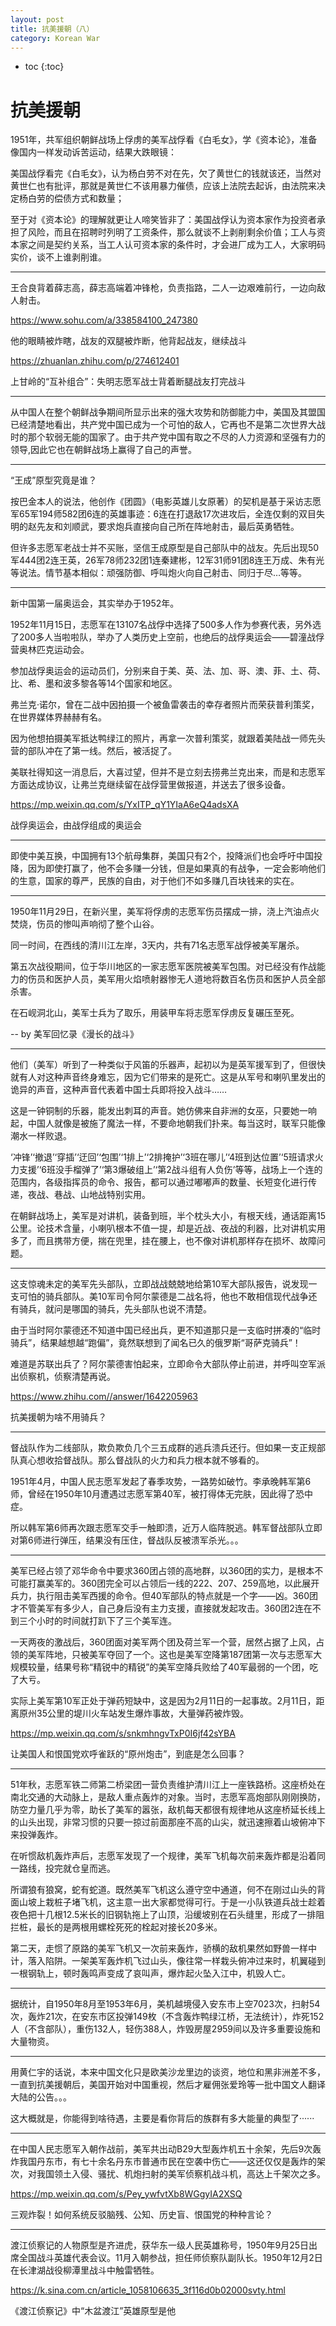 ```yaml
---
layout: post
title: 抗美援朝（八）
category: Korean War 
---
```


* toc
{:toc}

# 抗美援朝

1951年，共军组织朝鲜战场上俘虏的美军战俘看《白毛女》，学《资本论》，准备像国内一样发动诉苦运动，结果大跌眼镜：

美国战俘看完《白毛女》，认为杨白劳不对在先，欠了黄世仁的钱就该还，当然对黄世仁也有批评，那就是黄世仁不该用暴力催债，应该上法院去起诉，由法院来决定杨白劳的偿债方式和数量；

至于对《资本论》的理解就更让人啼笑皆非了：美国战俘认为资本家作为投资者承担了风险，而且在招聘时列明了工资条件，那么就谈不上剥削剩余价值；工人与资本家之间是契约关系，当工人认可资本家的条件时，才会进厂成为工人，大家明码实价，谈不上谁剥削谁。

---

王合良背着薛志高，薛志高端着冲锋枪，负责指路，二人一边艰难前行，一边向敌人射击。

https://www.sohu.com/a/338584100_247380

他的眼睛被炸瞎，战友的双腿被炸断，他背起战友，继续战斗

https://zhuanlan.zhihu.com/p/274612401

上甘岭的“互补组合”：失明志愿军战士背着断腿战友打完战斗

---

从中国人在整个朝鲜战争期间所显示出来的强大攻势和防御能力中，美国及其盟国已经清楚地看出，共产党中国已成为一个可怕的敌人，它再也不是第二次世界大战时的那个软弱无能的国家了。由于共产党中国有取之不尽的人力资源和坚强有力的领导,因此它也在朝鲜战场上赢得了自己的声誉。

---

“王成”原型究竟是谁？

按巴金本人的说法，他创作《团圆》（电影英雄儿女原著）的契机是基于采访志愿军65军194师582团6连的英雄事迹：6连在打退敌17次进攻后，全连仅剩的双目失明的赵先友和刘顺武，要求炮兵直接向自己所在阵地射击，最后英勇牺牲。

但许多志愿军老战士并不买账，坚信王成原型是自己部队中的战友。先后出现50军444团2连王英，26军78师232团1连秦建彬，12军31师91团8连王万成、朱有光等说法。情节基本相似：顽强防御、呼叫炮火向自己射击、同归于尽…等等。

---

新中国第一届奥运会，其实举办于1952年。

1952年11月15日，志愿军在13107名战俘中选择了500多人作为参赛代表，另外选了200多人当啦啦队，举办了人类历史上空前，也绝后的战俘奥运会——碧潼战俘营奥林匹克运动会。

参加战俘奥运会的运动员们，分别来自于美、英、法、加、哥、澳、菲、土、荷、比、希、墨和波多黎各等14个国家和地区。

弗兰克·诺尔，曾在二战中因拍摄一个被鱼雷袭击的幸存者照片而荣获普利策奖，在世界媒体界赫赫有名。

因为他想拍摄美军抵达鸭绿江的照片，再拿一次普利策奖，就跟着美陆战一师先头营的部队冲在了第一线。然后，被活捉了。

美联社得知这一消息后，大喜过望，但并不是立刻去捞弗兰克出来，而是和志愿军方面达成协议，让弗兰克继续留在战俘营里做报道，并送去了很多设备。

https://mp.weixin.qq.com/s/YxITP_qY1YIaA6eQ4adsXA

战俘奥运会，由战俘组成的奥运会

---

即使中美互换，中国拥有13个航母集群，美国只有2个，投降派们也会呼吁中国投降，因为即使打赢了，他不会多赚一分钱，但是如果真的有战争，一定会影响他们的生意，国家的尊严，民族的自由，对于他们不如多赚几百块钱来的实在。

---

1950年11月29日，在新兴里，美军将俘虏的志愿军伤员摆成一排，浇上汽油点火焚烧，伤员的惨叫声响彻了整个山谷。

同一时间，在西线的清川江左岸，3天内，共有71名志愿军战俘被美军屠杀。

第五次战役期间，位于华川地区的一家志愿军医院被美军包围。对已经没有作战能力的伤员和医护人员，美军用火焰喷射器惨无人道地将数百名伤员和医护人员全部杀害。

在石岘洞北山，美军士兵为了取乐，用装甲车将志愿军俘虏反复碾压至死。

-- by 美军回忆录《漫长的战斗》

---

他们（美军）听到了一种类似于风笛的乐器声，起初以为是英军援军到了，但很快就有人对这种声音终身难忘，因为它们带来的是死亡。这是从军号和喇叭里发出的诡异的声音，这种声音代表着中国士兵即将投入战斗……

这是一钟铜制的乐器，能发出刺耳的声音。她仿佛来自非洲的女巫，只要她一响起，中国人就像是被施了魔法一样，不要命地朝我们扑来。每当这时，联军只能像潮水一样败退。

‘冲锋’‘撤退’‘穿插’‘迂回’‘包围’‘1排上’‘2排掩护’‘3班在哪儿’‘4班到达位置’‘5班请求火力支援’‘6班没手榴弹了’‘第3爆破组上’‘第2战斗组有人负伤’等等，战场上一个连的范围内，各级指挥员的命令、报告，都可以通过嘟嘟声的数量、长短变化进行传递，夜战、巷战、山地战特别实用。

在朝鲜战场上，美军是对讲机，装备到班，半个枕头大小，有根天线，通话距离15公里。论技术含量，小喇叭根本不值一提，却是近战、夜战的利器，比对讲机实用多了，而且携带方便，揣在兜里，挂在腰上，也不像对讲机那样存在损坏、故障问题。

---

这支惊魂未定的美军先头部队，立即战战兢兢地给第10军大部队报告，说发现一支可怕的骑兵部队。美10军司令阿尔蒙德是二战名将，他也不敢相信现代战争还有骑兵，就问是哪国的骑兵，先头部队也说不清楚。

由于当时阿尔蒙德还不知道中国已经出兵，更不知道那只是一支临时拼凑的“临时骑兵”，结果越想越“跑偏”，竟然联想到了闻名已久的俄罗斯“哥萨克骑兵”！

难道是苏联出兵了？阿尔蒙德害怕起来，立即命令大部队停止前进，并呼叫空军派出侦察机，侦察清楚再说。

https://www.zhihu.com//answer/1642205963

抗美援朝为啥不用骑兵？

---

督战队作为二线部队，欺负欺负几个三五成群的逃兵溃兵还行。但如果一支正规部队真心想收拾督战队。那么督战队的火力和兵力根本就不够看的。

1951年4月，中国人民志愿军发起了春季攻势，一路势如破竹。李承晚韩军第6师，曾经在1950年10月遭遇过志愿军第40军，被打得体无完肤，因此得了恐中症。

所以韩军第6师再次跟志愿军交手一触即溃，近万人临阵脱逃。韩军督战部队立即对第6师进行弹压，结果没有压住，督战队反被溃军杀光。。。

---

美军已经占领了邓华命令中要求360团占领的高地群，以360团的实力，是根本不可能打赢美军的。360团完全可以占领后一线的222、207、259高地，以此展开兵力，执行阻击美军西援的命令。但40军部队的特点就是一个字——凶。360团才不管美军有多少人，自己身后没有主力支援，直接就发起攻击。360团2连在不到三个小时的时间就打趴下了三个美军连。

一天两夜的激战后，360团面对美军两个团及荷兰军一个营，居然占据了上风，占领的美军阵地，只被美军夺回了一个。这也是美军空降第187团第一次与志愿军大规模较量，结果号称“精锐中的精锐”的美军空降兵败给了40军最弱的一个团，吃了大亏。

实际上美军第10军正处于弹药短缺中，这是因为2月11日的一起事故。2月11日，距离原州35公里的堤川火车站发生爆炸事故，大量弹药被炸毁。

https://mp.weixin.qq.com/s/snkmhngvTxP0I6jf42sYBA

让美国人和恨国党欢呼雀跃的“原州炮击”，到底是怎么回事？

---

51年秋，志愿军铁二师第二桥梁团一营负责维护清川江上一座铁路桥。这座桥处在南北交通的大动脉上，是敌人重点轰炸的对象。当时，志愿军高炮部队刚刚换防，防空力量几乎为零，助长了美军的嚣张，敌机每天都很有规律地从这座桥延长线上的山头出现，非常习惯的只要一掠过前面那座不高的山尖，就迅速擦着山坡俯冲下来投弹轰炸。

在听惯敌机轰炸声后，志愿军发现了一个规律，美军飞机每次前来轰炸都是沿着同一路线，投完就仓皇而逃。

所谓狼有狼窝，蛇有蛇道。既然美军飞机这么遵守空中通道，何不在刚过山头的背面山坡上栽桩子堵飞机，这主意一出大家都觉得可行。于是一小队铁道兵战士趁着夜色把十几根12.5米长的旧钢轨拖上了山顶，沿缓坡别在石头缝里，形成了一排阻拦桩，最长的是两根用螺栓死死的栓起对接长20多米。

第二天，走惯了原路的美军飞机又一次前来轰炸，骄横的敌机果然如野兽一样中计，落入陷阱。一架美军轰炸机飞过山头，像往常一样栽头俯冲过来时，机翼碰到一根钢轨上，顿时轰鸣声变成了哀叫声，爆炸起火坠入江中，机毁人亡。

---

据统计，自1950年8月至1953年6月，美机越境侵入安东市上空7023次，扫射54次，轰炸21次，在安东市区投弹149枚（不含轰炸鸭绿江桥，无法统计），炸死152人（不含部队），重伤132人，轻伤388人，炸毁房屋2959间以及许多重要设施和大量物资。

---

用黄仁宇的话说，本来中国文化只是欧美沙龙里边的谈资，地位和黑非洲差不多，一直到抗美援朝后，美国开始对中国重视，然后才雇佣张爱玲等一批中国文人翻译大陆的公告。。。

这大概就是，你能得到啥待遇，主要是看你背后的族群有多大能量的典型了······

---

在中国人民志愿军入朝作战前，美军共出动B29大型轰炸机五十余架，先后9次轰炸我国丹东市，有七十余名丹东市普通市民在空袭中伤亡——这还仅仅是轰炸的架次，对我国领土入侵、骚扰、机炮扫射的美军侦察机战斗机，高达上千架次之多。

https://mp.weixin.qq.com/s/Pey_ywfvtXb8WGgyIA2XSQ

三观炸裂！如何系统反驳脑残、公知、历史盲、恨国党的种种言论？

---

渡江侦察记的人物原型是齐进虎，获华东一级人民英雄称号，1950年9月25日出席全国战斗英雄代表会议。11月入朝参战，担任师侦察队副队长。1950年12月2日在长津湖战役柳潭里战斗中触雷牺牲。

https://k.sina.com.cn/article_1058106635_3f116d0b02000svty.html

《渡江侦察记》中“木盆渡江”英雄原型是他
